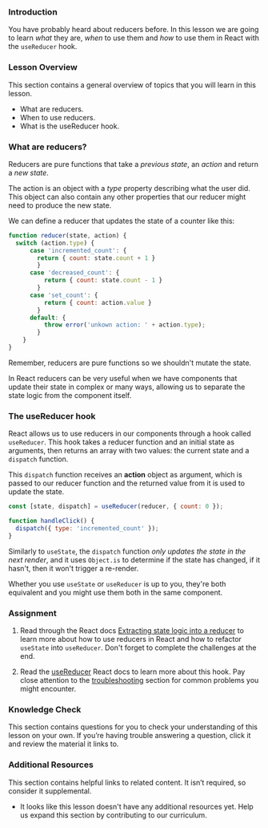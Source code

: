 ### Introduction

You have probably heard about reducers before. In this lesson we are going to
learn _what_ they are, _when_ to use them and _how_ to use them in React with the `useReducer` hook.

### Lesson Overview

This section contains a general overview of topics that you will learn in this lesson.

* What are reducers.
* When to use reducers.
* What is the useReducer hook.

### What are reducers?

Reducers are pure functions that take a _previous state_, an _action_ and return
a _new state_.

The action is an object with a _type_ property describing what the user did. This object can also contain
any other properties that our reducer might need to produce the new state.

We can define a reducer that updates the state of a counter like this:

~~~js
function reducer(state, action) {
  switch (action.type) {
      case 'incremented_count': {
        return { count: state.count + 1 }
        }
      case 'decreased_count': {
          return { count: state.count - 1 }
        }
      case 'set_count': {
          return { count: action.value }
        }
      default: {
          throw error('unkown action: ' + action.type);
        }
    }
}
~~~

Remember, reducers are pure functions so we shouldn't mutate the state.

In React reducers can be very useful when we have components that update their state in complex or many ways,
allowing us to separate the state logic from the component itself.

### The useReducer hook

React allows us to use reducers in our components through a hook called `useReducer`. This hook takes a reducer function and
an initial state as arguments, then returns an array with two values: the current state and a `dispatch` function.

This `dispatch` function receives an **action** object as argument, which is passed to our reducer function and 
the returned value from it is used to update the state.

~~~js
const [state, dispatch] = useReducer(reducer, { count: 0 });

function handleClick() {
  dispatch({ type: 'incremented_count' });
}
~~~

Similarly to `useState`, the `dispatch` function _only updates the state in the next render_, and it uses
`Object.is` to determine if the state has changed, if it hasn't, then it won't trigger a re-render.

Whether you use `useState` or `useReducer` is up to you, they're both equivalent and you might use them both in the same component.

### Assignment

<div class="lesson-content__panel" markdown="1">

1. Read through the React docs [Extracting state logic into a reducer](https://react.dev/learn/extracting-state-logic-into-a-reducer) to learn more
about how to use reducers in React and how to refactor `useState` into `useReducer`. Don't forget to complete the challenges at the end.

2. Read the [useReducer](https://react.dev/reference/react/useReducer) React docs to learn more about this hook. Pay close attention to the
[troubleshooting](https://react.dev/reference/react/useReducer#troubleshooting) section for common problems you might encounter.

</div>

### Knowledge Check

This section contains questions for you to check your understanding of this lesson on your own. If you’re having trouble answering a question, click it and review the material it links to.


### Additional Resources

This section contains helpful links to related content. It isn’t required, so consider it supplemental.

*   It looks like this lesson doesn't have any additional resources yet. Help us expand this section by contributing to our curriculum.
